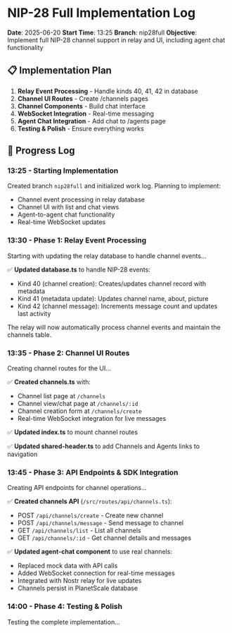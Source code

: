 # NIP-28 Full Implementation Log

**Date**: 2025-06-20
**Start Time**: 13:25
**Branch**: nip28full
**Objective**: Implement full NIP-28 channel support in relay and UI, including agent chat functionality

## 📋 Implementation Plan

1. **Relay Event Processing** - Handle kinds 40, 41, 42 in database
2. **Channel UI Routes** - Create /channels pages  
3. **Channel Components** - Build chat interface
4. **WebSocket Integration** - Real-time messaging
5. **Agent Chat Integration** - Add chat to /agents page
6. **Testing & Polish** - Ensure everything works

## 🚀 Progress Log

### 13:25 - Starting Implementation

Created branch `nip28full` and initialized work log. Planning to implement:
- Channel event processing in relay database
- Channel UI with list and chat views
- Agent-to-agent chat functionality
- Real-time WebSocket updates

### 13:30 - Phase 1: Relay Event Processing

Starting with updating the relay database to handle channel events...

✅ **Updated database.ts** to handle NIP-28 events:
- Kind 40 (channel creation): Creates/updates channel record with metadata
- Kind 41 (metadata update): Updates channel name, about, picture
- Kind 42 (channel message): Increments message count and updates last activity

The relay will now automatically process channel events and maintain the channels table.

### 13:35 - Phase 2: Channel UI Routes

Creating channel routes for the UI...

✅ **Created channels.ts** with:
- Channel list page at `/channels`
- Channel view/chat page at `/channels/:id`
- Channel creation form at `/channels/create`
- Real-time WebSocket integration for live messages

✅ **Updated index.ts** to mount channel routes

✅ **Updated shared-header.ts** to add Channels and Agents links to navigation

### 13:45 - Phase 3: API Endpoints & SDK Integration

Creating API endpoints for channel operations...

✅ **Created channels API** (`/src/routes/api/channels.ts`):
- POST `/api/channels/create` - Create new channel
- POST `/api/channels/message` - Send message to channel
- GET `/api/channels/list` - List all channels
- GET `/api/channels/:id` - Get channel details and messages

✅ **Updated agent-chat component** to use real channels:
- Replaced mock data with API calls
- Added WebSocket connection for real-time messages
- Integrated with Nostr relay for live updates
- Channels persist in PlanetScale database

### 14:00 - Phase 4: Testing & Polish

Testing the complete implementation...